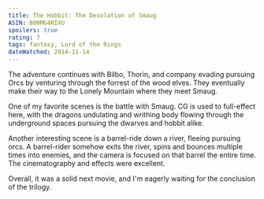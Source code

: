```yaml
---
title: The Hobbit: The Desolation of Smaug
ASIN: B00MG4RIXU
spoilers: true
rating: 7
tags: fantasy, Lord of the Rings
dateWatched: 2014-11-14
---
```


The adventure continues with Bilbo, Thorin, and company evading pursuing
Orcs by venturing through the forrest of the wood elves. They eventually
make their way to the Lonely Mountain where they meet Smaug.

One of my favorite scenes is the battle with Smaug. CG is used to
full-effect here, with the dragons undulating and writhing body flowing
through the underground spaces pursuing the dwarves and hobbit alike.

Another interesting scene is a barrel-ride down a river, fleeing
pursuing orcs. A barrel-rider somehow exits the river, spins and bounces
multiple times into enemies, and the camera is focused on that barrel
the entire time. The cinematography and effects were excellent.

Overall, it was a solid next movie, and I'm eagerly waiting for the
conclusion of the trilogy.

